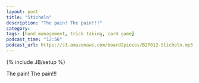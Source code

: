 ```yaml
---
layout: post
title: "Sticheln"
description: "The pain! The pain!!!"
category: 
tags: [hand management, trick taking, card game]
podcast_time: "12:56"
podcast_url: https://s3.amazonaws.com/board2pieces/B2P012-Sticheln.mp3
---
```

{% include JB/setup %}

The pain! The pain!!!